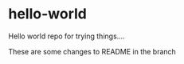 # hello-world
Hello world repo for trying things....

These are some changes to README in the branch

